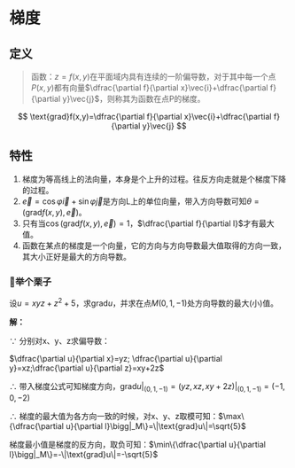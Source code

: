 # 梯度

## 定义
> 函数：$z=f(x,y)$在平面域内具有连续的一阶偏导数，对于其中每一个点$P(x,y)$都有向量$\dfrac{\partial f}{\partial x}\vec{i}+\dfrac{\partial f}{\partial y}\vec{j}$，则称其为函数在点P的梯度。

$$
\text{grad}f(x,y)=\dfrac{\partial f}{\partial x}\vec{i}+\dfrac{\partial f}{\partial y}\vec{j}
$$


## 特性

1. 梯度为等高线上的法向量，本身是个上升的过程。往反方向走就是个梯度下降的过程。
2. $\vec e=\cos\varphi\vec{i}+\sin\varphi\vec{j}$是方向L上的单位向量，带入方向导数可知$\theta=(\text{grad}f(x,y),\vec{e})$。
3. 只有当$\cos(\text{grad}f(x,y),\vec{e})=1$，$\dfrac{\partial f}{\partial l}$才有最大值。
4. 函数在某点的梯度是一个向量，它的方向与方向导数最大值取得的方向一致，其大小正好是最大的方向导数。


### 🌰举个栗子
设$u=xyz+z^2+5$，求grad$u$，并求在点$M(0,1,-1)$处方向导数的最大(小)值。

**解：**

∵ 分别对x、y、z求偏导数：

$\dfrac{\partial u}{\partial x}=yz; \dfrac{\partial u}{\partial y}=xz;\dfrac{\partial u}{\partial z}=xy+2z$

∴ 带入梯度公式可知梯度方向，$\text{grad}u\bigg|_{(0,1,-1)}=(yz,xz,xy+2z)\bigg|_{(0,1,-1)}=(-1,0,-2)$

∴ 梯度的最大值为各方向一致的时候，对x、y、z取模可知：$\max\{\dfrac{\partial u}{\partial l}\bigg|_M\}=\|\text{grad}u\|=\sqrt{5}$

梯度最小值是梯度的反方向，取负可知：$\min\{\dfrac{\partial u}{\partial l}\bigg|_M\}=-\|\text{grad}u\|=-\sqrt{5}$